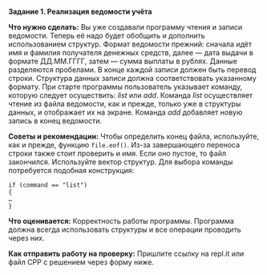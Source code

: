 **Задание 1. Реализация ведомости учёта**

**Что нужно сделать:**
Вы уже создавали программу чтения и записи ведомости. Теперь её надо будет обобщить и дополнить
использованием структур.
Формат ведомости прежний: сначала идёт имя и фамилия получателя денежных средств, далее — дата выдачи
в формате ДД.ММ.ГГГГ, затем — сумма выплаты в рублях. Данные разделяются пробелами. В конце каждой
записи должен быть перевод строки.
Структура данных записи должна соответствовать указанному формату.
При старте программы пользователь указывает команду, которую следует осуществить: *list* или *add*.
Команда *list* осуществляет чтение из файла ведомости, как и прежде, только уже в структуры данных,
и отображает их на экране.
Команда *add* добавляет новую запись в конец ведомости.

**Советы и рекомендации:**
Чтобы определить конец файла, используйте, как и прежде, функцию `file.eof()`. Из-за завершающего
переноса строки также стоит проверить и имя. Если оно пустое, то файл закончился.
Используйте вектор структур. Для выбора команды потребуется подобная конструкция:
```
if (command == "list") 
{ 
… 
}
```
**Что оценивается:**
Корректность работы программы. Программа должна всегда использовать структуры и все операции проводить
через них.

**Как отправить работу на проверку:**
Пришлите ссылку на repl.it или файл CPP с решением через форму ниже.
